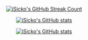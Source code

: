 <p align="center">
<a href="https://github.com/iSickos">
  <img
    align="top"
    src="https://streak-stats.demolab.com?user=iSickos&hide_border=false&border_radius=8&date_format=n%2Fj%5B%2FY%5D&fire=C62828&currStreakLabel=212121&ring=C62828&dates=424242&currStreakNum=212121&sideNums=212121&sideLabels=212121"
    alt="iSicko's GitHub Streak Count"
  />
</a>
</p>

<p align="center">
<a href="https://github.com/iSickos">
  <img
    align="top"
    src="https://github-readme-stats.vercel.app/api?username=iSickos&count_private=true&include_all_commits=true&show_icons=true&theme=graywhite&title_color=000&text_color=000&icon_color=000&ring_color=000"
    alt="iSicko's GitHub stats"
  />
</a>
</p>


<p align="center">
<a href="https://github.com/iSickos">
  <img
    align="top"
    src="https://github-readme-stats.vercel.app/api/top-langs/?username=iSickos&layout=compact&title_color=000&text_color=000"
    alt="iSicko's GitHub stats"
  />
</a>
</p>



